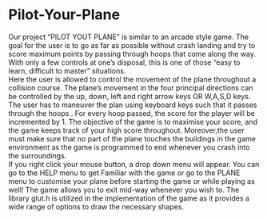 # Pilot-Your-Plane

Our project “PILOT YOUT PLANE” is similar to an arcade style game. The goal for the user is to
go as far as possible without crash landing and try to score maximum points by passing through
hoops that come along the way. With only a few controls at one’s disposal, this is one of those
“easy to learn, difficult to master” situations.<br>
Here the user is allowed to control the movement of the plane throughout a collision course. The
plane’s movement in the four principal directions can be controlled by the up, down, left and
right arrow keys OR W,A,S,D keys. The user has to maneuver the plan using keyboard keys such
that it passes through the hoops . For every hoop passed, the score for the player will be
incremented by 1. The objective of the game is to maximise your score, and the game keeps track
of your high score throughout. Moreover,the user must make sure that no part of the plane
touches the buildings in the game environment as the game is programmed to end whenever you
crash into the surroundings.<br>
If you right click your mouse button, a drop down menu will appear. You can go to the HELP
menu to get Familiar with the game or go to the PLANE menu to customise your plane before
starting the game or while playing as well! The game allows you to exit mid-way whenever you
wish to. The library glut.h is utilized in the implementation of the game as it provides a wide
range of options to draw the necessary shapes.
